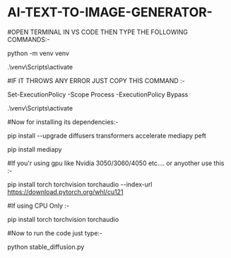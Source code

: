# AI-TEXT-TO-IMAGE-GENERATOR-


#OPEN TERMINAL IN VS CODE THEN TYPE THE FOLLOWING COMMANDS:-

python -m venv venv

.\venv\Scripts\activate



#IF IT THROWS ANY ERROR JUST COPY THIS COMMAND :-

Set-ExecutionPolicy -Scope Process -ExecutionPolicy Bypass

.\venv\Scripts\activate



#Now for installing its dependencies:-

pip install --upgrade diffusers transformers accelerate mediapy peft

pip install mediapy




#If you'r using gpu like Nvidia 3050/3060/4050 etc.... or anyother use this :-

pip install torch torchvision torchaudio --index-url https://download.pytorch.org/whl/cu121




#If using CPU Only :-

pip install torch torchvision torchaudio




#Now to run the code just type:-

python stable_diffusion.py




